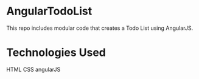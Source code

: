 # AngularTodoList

This repo includes modular code that creates a Todo List using AngularJS.


# Technologies Used

HTML
CSS
angularJS
